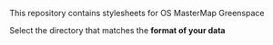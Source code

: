 This repository contains stylesheets for OS MasterMap Greenspace

Select the directory that matches the **format of your data**
